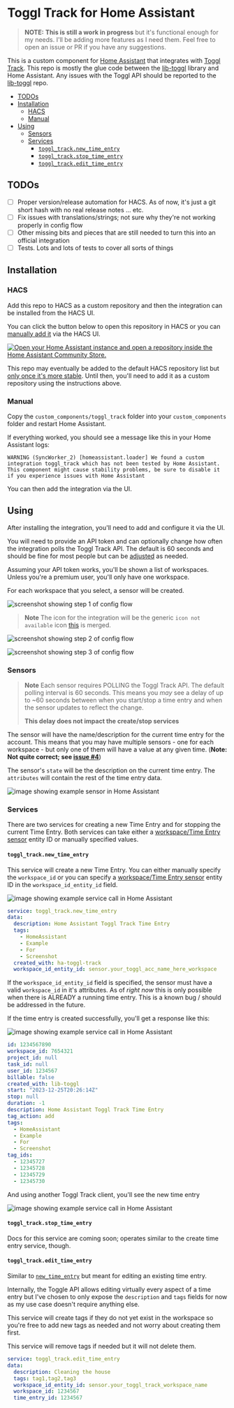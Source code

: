 # Toggl Track for Home Assistant

> **NOTE:**
> **This is still a work in progress** but it's functional enough for my needs.
> I'll be adding more features as I need them.
> Feel free to open an issue or PR if you have any suggestions.

This is a custom component for [Home Assistant](https://www.home-assistant.io/) that integrates with [Toggl Track](https://toggl.com/track/).
This repo is mostly the glue code between the [lib-toggl](https://github.com/kquinsland/lib-toggl) library and Home Assistant.
Any issues with the Toggl API should be reported to the [lib-toggl](https://github.com/kquinsland/lib-toggl/issues) repo.

<!-- START doctoc generated TOC please keep comment here to allow auto update -->
<!-- DON'T EDIT THIS SECTION, INSTEAD RE-RUN doctoc TO UPDATE -->

- [TODOs](#todos)
- [Installation](#installation)
  - [HACS](#hacs)
  - [Manual](#manual)
- [Using](#using)
  - [Sensors](#sensors)
  - [Services](#services)
    - [`toggl_track.new_time_entry`](#toggl_tracknew_time_entry)
    - [`toggl_track.stop_time_entry`](#toggl_trackstop_time_entry)
    - [`toggl_track.edit_time_entry`](#toggl_trackedit_time_entry)

<!-- END doctoc generated TOC please keep comment here to allow auto update -->

## TODOs

- [ ] Proper version/release automation for HACS. As of now, it's just a git short hash with no real release notes ... etc.
- [ ] Fix issues with translations/strings; not sure why they're not working properly in config flow
- [ ] Other missing bits and pieces that are still needed to turn this into an official integration
- [ ] Tests. Lots and lots of tests to cover all sorts of things

## Installation

### HACS

Add this repo to HACS as a custom repository and then the integration can be installed from the HACS UI.

You can click the button below to open this repository in HACS or you can [manually add it](https://hacs.xyz/docs/faq/custom_repositories/) via the HACS UI.

[![Open your Home Assistant instance and open a repository inside the Home Assistant Community Store.](https://my.home-assistant.io/badges/hacs_repository.svg)](https://my.home-assistant.io/redirect/hacs_repository/?owner=kquinsland&repository=ha-toggl-track&category=integration)

This repo may eventually be added to the default HACS repository list but [only once it's more stable](https://hacs.xyz/docs/publish/include).
Until then, you'll need to add it as a custom repository using the instructions above.

### Manual

Copy the `custom_components/toggl_track` folder into your `custom_components` folder and restart Home Assistant.

If everything worked, you should see a message like this in your Home Assistant logs:

```log
WARNING (SyncWorker_2) [homeassistant.loader] We found a custom integration toggl_track which has not been tested by Home Assistant. This component might cause stability problems, be sure to disable it if you experience issues with Home Assistant
```

You can then add the integration via the UI.

## Using

After installing the integration, you'll need to add and configure it via the UI.

You will need to provide an API token and can optionally change how often the integration polls the Toggl Track API.
The default is 60 seconds and should be fine for most people but can be [adjusted](custom_components/toggl_track/config_flow.py#L40) as needed.

Assuming your API token works, you'll be shown a list of workspaces.
Unless you're a premium user, you'll only have one workspace.

For each workspace that you select, a sensor will be created.

![screenshot showing step 1 of config flow](./docs/_files/cfg-flow-01.png)

> **Note**
> The icon for the integration will be the generic `icon not available` icon [this](https://github.com/home-assistant/brands/pull/5023) is merged.

![screenshot showing step 2 of config flow](./docs/_files/cfg-flow-02.png)

![screenshot showing step 3 of config flow](./docs/_files/cfg-flow-03.png)

### Sensors

> **Note**
> Each sensor requires POLLING the Toggl Track API.
> The default polling interval is 60 seconds.
> This means you _may_ see a delay of up to ~60 seconds between when you start/stop a time entry and when the sensor updates to reflect the change.
>
> **This delay does not impact the create/stop services**

The sensor will have the name/description for the current time entry for the account.
This means that you may have multiple sensors - one for each workspace - but only one of them will have a value at any given time. (**Note: Not quite correct; see [issue #4](https://github.com/kquinsland/lib-toggl/issues/4)**)

The sensor's `state` will be the description on the current time entry.
The `attributes` will contain the rest of the time entry data.

![image showing example sensor in Home Assistant](./docs/_files/sensor-01.png)

### Services

There are two services for creating a new Time Entry and for stopping the current Time Entry.
Both services can take either a [workspace/Time Entry sensor](#sensors) entity ID or manually specified values.

#### `toggl_track.new_time_entry`

This service will create a new Time Entry.
You can either manually specify the `workspace_id` or you can specify a [workspace/Time Entry sensor](#sensors) entity ID in the `workspace_id_entity_id` field.

![image showing example service call in Home Assistant](./docs/_files/svc-new-time-entry-01.png)

```yaml
service: toggl_track.new_time_entry
data:
  description: Home Assistant Toggl Track Time Entry
  tags:
    - HomeAssistant
    - Example
    - For
    - Screenshot
  created_with: ha-toggl-track
  workspace_id_entity_id: sensor.your_toggl_acc_name_here_workspace
```

If the `workspace_id_entity_id` field is specified, the sensor must have a valid `workspace_id` in it's attributes.
As of _right now_ this is only possible when there is ALREADY a running time entry.
This is a known bug / should be addressed in the future.

If the time entry is created successfully, you'll get a response like this:

![image showing example service call in Home Assistant](./docs/_files/svc-new-time-entry-02.png)

```yaml
id: 1234567890
workspace_id: 7654321
project_id: null
task_id: null
user_id: 1234567
billable: false
created_with: lib-toggl
start: "2023-12-25T20:26:14Z"
stop: null
duration: -1
description: Home Assistant Toggl Track Time Entry
tag_action: add
tags:
  - HomeAssistant
  - Example
  - For
  - Screenshot
tag_ids:
  - 12345727
  - 12345728
  - 12345729
  - 12345730
```

And using another Toggl Track client, you'll see the new time entry

![image showing example service call in Home Assistant](./docs/_files/time-entry-android.png)

#### `toggl_track.stop_time_entry`

Docs for this service are coming soon; operates similar to the create time entry service, though.

#### `toggl_track.edit_time_entry`

Similar to [`new_time_entry`](README#`toggl_track.new_time_entry`) but meant for editing an existing time entry.

Internally, the Toggle API allows editing virtually every aspect of a time entry but I've chosen to only expose the `description` and `tags` fields for now as my use case doesn't require anything else.

This service will create tags if they do not yet exist in the workspace so you're free to add new tags as needed and not worry about creating them first.

This service will remove tags if needed but it will not delete them.

```yaml
service: toggl_track.edit_time_entry
data:
  description: Cleaning the house
  tags: tag1,tag2,tag3
  workspace_id_entity_id: sensor.your_toggl_track_workspace_name
  workspace_id: 1234567
  time_entry_id: 1234567
```
